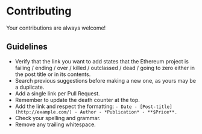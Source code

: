 # Contributing

Your contributions are always welcome!

## Guidelines

* Verify that the link you want to add states that the Ethereum project is failing / ending / over / killed / outclassed / dead / going to zero either in the post title or in its contents.
* Search previous suggestions before making a new one, as yours may be a duplicate.
* Add a single link per Pull Request.
* Remember to update the death counter at the top.
* Add the link and respect the formatting: `- Date - [Post-title](http://example.com/) - Author - *Publication* - **$Price**.`
* Check your spelling and grammar.
* Remove any trailing whitespace.
